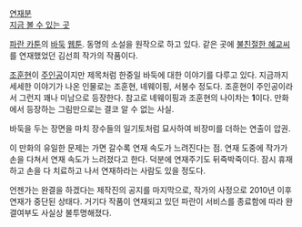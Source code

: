 [연재분](http://media.paran.com/cartoon/cartoonmain.kth?id=62)  
[지금 볼 수 있는 곳](http://baduk.mgame.com/column/?menu=8)

[파란 카툰](%ED%8C%8C%EB%9E%80%20%EC%B9%B4%ED%88%B0.md)의
[바둑](%EB%B0%94%EB%91%91.md) [웹툰](%EC%9B%B9%ED%88%B0.md). 동명의 소설을 원작으로 하고
있다. 같은 곳에 [불친절한 혜교씨](%EB%B6%88%EC%B9%9C%EC%A0%88%ED%95%9C%20%ED%98%9C%EA%B5%90%EC%94%A8.md)를 연재했었던 김선희 작가의 작품이다.

[조훈현](%EC%A1%B0%ED%9B%88%ED%98%84.md)이
[주인공](%EC%A3%BC%EC%9D%B8%EA%B3%B5.md)이지만 제목처럼 한중일 바둑에 대한 이야기를 다루고 있다. 지금까지
세세한 이야기가 나온 인물로는 조훈현, 녜웨이핑, 서봉수 정도다. 조훈현이 주인공이라서 그런지 꽤나 미남으로 등장한다. 참고로 녜웨이핑과
조훈현의 나이차는 **1**이다. 만화에서 등장하는 그림만으로는 결코 알 수 없는 사실.

바둑을 두는 장면을 마치 장수들의 일기토처럼 묘사하여 비장미를 더하는 연출이 압권.

이 만화의 유일한 문제는 가면 갈수록 연재 속도가 느려진다는 점. 연재 도중에 작가가 손을 다쳐서 연재 속도가 느려졌다고 한다. 덕분에
연재주기도 뒤죽박죽이다. 잠시 휴재하고 손을 다 치료하고 나서 연재하라는 사람도 있을 정도다.

언젠가는 완결을 하겠다는 제작진의 공지를 마지막으로, 작가의 사정으로 2010년 이후 연재가 중단된 상태다. 거기다 작품이 연재되고 있던
파란이 서비스를 종료함에 따라 완결여부도 사실상 불투명해졌다.

